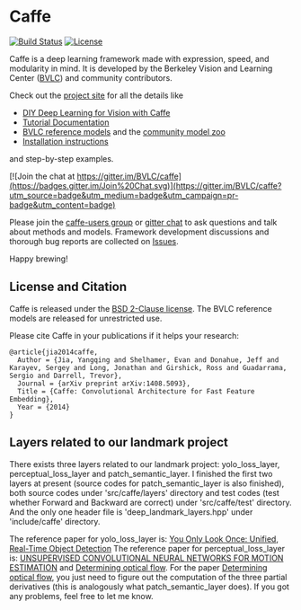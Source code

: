 # Caffe

[![Build Status](https://travis-ci.org/BVLC/caffe.svg?branch=master)](https://travis-ci.org/BVLC/caffe)
[![License](https://img.shields.io/badge/license-BSD-blue.svg)](LICENSE)

Caffe is a deep learning framework made with expression, speed, and modularity in mind.
It is developed by the Berkeley Vision and Learning Center ([BVLC](http://bvlc.eecs.berkeley.edu)) and community contributors.

Check out the [project site](http://caffe.berkeleyvision.org) for all the details like

- [DIY Deep Learning for Vision with Caffe](https://docs.google.com/presentation/d/1UeKXVgRvvxg9OUdh_UiC5G71UMscNPlvArsWER41PsU/edit#slide=id.p)
- [Tutorial Documentation](http://caffe.berkeleyvision.org/tutorial/)
- [BVLC reference models](http://caffe.berkeleyvision.org/model_zoo.html) and the [community model zoo](https://github.com/BVLC/caffe/wiki/Model-Zoo)
- [Installation instructions](http://caffe.berkeleyvision.org/installation.html)

and step-by-step examples.

[![Join the chat at https://gitter.im/BVLC/caffe](https://badges.gitter.im/Join%20Chat.svg)](https://gitter.im/BVLC/caffe?utm_source=badge&utm_medium=badge&utm_campaign=pr-badge&utm_content=badge)

Please join the [caffe-users group](https://groups.google.com/forum/#!forum/caffe-users) or [gitter chat](https://gitter.im/BVLC/caffe) to ask questions and talk about methods and models.
Framework development discussions and thorough bug reports are collected on [Issues](https://github.com/BVLC/caffe/issues).

Happy brewing!

## License and Citation

Caffe is released under the [BSD 2-Clause license](https://github.com/BVLC/caffe/blob/master/LICENSE).
The BVLC reference models are released for unrestricted use.

Please cite Caffe in your publications if it helps your research:

    @article{jia2014caffe,
      Author = {Jia, Yangqing and Shelhamer, Evan and Donahue, Jeff and Karayev, Sergey and Long, Jonathan and Girshick, Ross and Guadarrama, Sergio and Darrell, Trevor},
      Journal = {arXiv preprint arXiv:1408.5093},
      Title = {Caffe: Convolutional Architecture for Fast Feature Embedding},
      Year = {2014}
    }

## Layers related to our landmark project

There exists three layers related to our landmark project: yolo_loss_layer, perceptual_loss_layer and patch_semantic_layer. I finished the first two layers at present (source codes for patch_semantic_layer is also finished), both source codes under 'src/caffe/layers' directory and test codes (test whether Forward and Backward are correct) under 'src/caffe/test' directory. And the only one header file is 'deep_landmark_layers.hpp' under 'include/caffe' directory. 

The reference paper for yolo_loss_layer is: [You Only Look Once: Unified, Real-Time Object Detection](https://arxiv.org/abs/1506.02640)
The reference paper for perceptual_loss_layer is: [UNSUPERVISED CONVOLUTIONAL NEURAL NETWORKS FOR MOTION ESTIMATION](https://arxiv.org/abs/1601.06087) and [Determining optical flow](http://image.diku.dk/imagecanon/material/HornSchunckOptical_Flow.pdf). For the paper [Determining optical flow](http://image.diku.dk/imagecanon/material/HornSchunckOptical_Flow.pdf), you just need to figure out the computation of the three partial derivatives (this is analogously what patch_semantic_layer does). If you got any problems, feel free to let me know.
